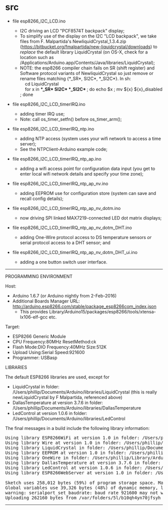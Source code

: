 # src

* file esp8266_I2C_LCD.ino
  - I2C driving an LCD "PCF8574T backpack" display;
  - To simplify use of the display on the I2C "LCD backpack", we take files from F. Malpartida's NewliquidCrystal_1.3.4.zip (https://bitbucket.org/fmalpartida/new-liquidcrystal/downloads) to _replace_ the default library LiquidCrystal (on OS-X, check for a location such as /Applications/Arduino.app/Contents/Java/libraries/LiquidCrystal);
  - NOTE: the esp8266 compiler chain fails on SR (shift register) and Software protocol variants of NewliquidCrystal so just remove or rename files matching {&#42;_SR*, SI2C*, &#42;_SI2C*}. In sh:<br>&nbsp; &nbsp;  cd LiquidCrystal <br>&nbsp; &nbsp; for x in <strong>&#42;_SR* SI2C* &#42;_SI2C* </strong> ; do echo $x ; mv ${x} ${x}_disabled ; done

* file esp8266_I2C_LCD_timerIRQ.ino
  - adding timer IRQ use;
  - Note: call os_timer_setfn() before os_timer_arm();

* file esp8266_I2C_LCD_timerIRQ_ntp.ino
  - adding NTP access (system uses your wifi network to access a time server);
  - See the NTPClient-Arduino example code;

* file esp8266_I2C_LCD_timerIRQ_ntp_ap.ino
  - adding a wifi access point for configuration data input (you get to enter local wifi network details and specify your time zone);

* file esp8266_I2C_LCD_timerIRQ_ntp_ap_nv.ino
  - adding EEPROM use for configuration store (system can save and recall config details);

* file esp8266_I2C_LCD_timerIRQ_ntp_ap_nv_dotm.ino
  - now driving SPI linked MAX7219-connected LED dot matrix displays;

* file esp8266_I2C_LCD_timerIRQ_ntp_ap_nv_dotm_DHT.ino
  - adding One-Wire protocol access to DS temperature sensors _or_ serial protocol access to a DHT sensor; and

* file esp8266_I2C_LCD_timerIRQ_ntp_ap_nv_dotm_DHT_ui.ino
  - adding a one button switch user interface.

---------------------------------------------------------------------------

PROGRAMMING ENVIRONMENT

Host:
* Arduino 1.6.7 (or Arduino nightly from 2-Feb-2016)
* Additional Boards Manager URL: http://arduino.esp8266.com/stable/package_esp8266com_index.json
  - This provides Library/Arduino15/packages/esp8266/tools/xtensa-lx106-elf-gcc etc.

Target:
* ESP8266 Generic Module
* CPU Frequency:80MHz ResetMethod:ck
* Flash Mode:DIO Frequency:40MHz Size:512K
* Upload Using:Serial Speed:921600
* Programmer: USBasp

LIBRARIES

The default ESP8266 libraries are used, except for
 - LiquidCrystal in folder: /Users/phillip/Documents/Arduino/libraries/LiquidCrystal (this is really newLiquidCrystal by F Malpartida, referenced above)
 - DallasTemperature at version 3.7.6 in folder: /Users/phillip/Documents/Arduino/libraries/DallasTemperature
 - LedControl at version 1.0.6 in folder: /Users/phillip/Documents/Arduino/libraries/LedControl

The final messages in a build include the following library information:
<pre>
Using library ESP8266WiFi at version 1.0 in folder: /Users/phillip/Library/Arduino15/packages/esp8266/hardware/esp8266/2.0.0/libraries/ESP8266WiFi 
Using library Wire at version 1.0 in folder: /Users/phillip/Library/Arduino15/packages/esp8266/hardware/esp8266/2.0.0/libraries/Wire 
Using library LiquidCrystal in folder: /Users/phillip/Documents/Arduino/libraries/LiquidCrystal (legacy)
Using library EEPROM at version 1.0 in folder: /Users/phillip/Library/Arduino15/packages/esp8266/hardware/esp8266/2.0.0/libraries/EEPROM 
Using library OneWire in folder: /Users/phillip/Library/Arduino15/packages/esp8266/hardware/esp8266/2.0.0/libraries/OneWire (legacy)
Using library DallasTemperature at version 3.7.6 in folder: /Users/phillip/Documents/Arduino/libraries/DallasTemperature 
Using library LedControl at version 1.0.6 in folder: /Users/phillip/Documents/Arduino/libraries/LedControl 
Using library ESP8266WebServer at version 1.0 in folder: /Users/phillip/Library/Arduino15/packages/esp8266/hardware/esp8266/2.0.0/libraries/ESP8266WebServer 

Sketch uses 258,012 bytes (59%) of program storage space. Maximum is 434,160 bytes.
Global variables use 39,326 bytes (48%) of dynamic memory, leaving 42,594 bytes for local variables. Maximum is 81,920 bytes.
warning: serialport_set_baudrate: baud rate 921600 may not work
Uploading 262160 bytes from /var/folders/5l/b10qh4yn70jfsyh_967qnzn80000z8/T/build38bc27e8901f817645a0f38814bcfa50.tmp/esp8266_I2C_LCD_timerIRQ_ntp_ap_nv_dotm_DHT_ui.ino.bin to flash at 0x00000000
</pre>
---------------------------------------------------------------------------
